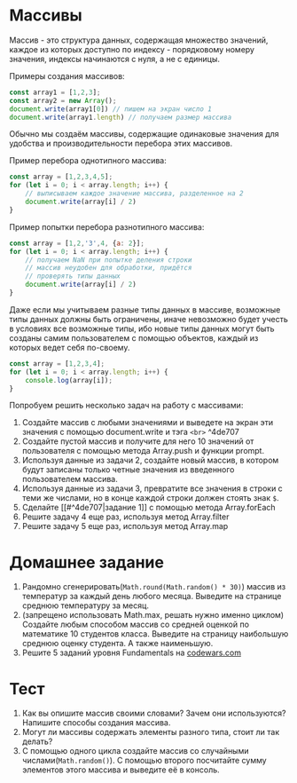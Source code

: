 # Массивы

Массив - это структура данных, содержащая множество значений, каждое из которых доступно по индексу - порядковому номеру значения, индексы начинаются с нуля, а не с единицы. 

Примеры создания массивов:
```js
const array1 = [1,2,3];
const array2 = new Array();
document.write(array1[0]) // пишем на экран число 1
document.write(array1.length) // получаем размер массива
```

Обычно мы создаём массивы, содержащие одинаковые значения для удобства и производительности перебора этих массивов. 

Пример перебора однотипного массива:
```js
const array = [1,2,3,4,5];
for (let i = 0; i < array.length; i++) {
	// выписываем каждое значение массива, разделенное на 2
	document.write(array[i] / 2)
}
```

Пример попытки перебора разнотипного массива:
```js
const array = [1,2,'3',4, {a: 2}];
for (let i = 0; i < array.length; i++) {
	// получаем NaN при попытке деления строки
	// массив неудобен для обработки, придётся
	// проверять типы данных
	document.write(array[i] / 2)
}
```

Даже если мы учитываем разные типы данных в массиве, возможные типы данных должны быть ограничены, иначе невозможно будет учесть в условиях все возможные типы, ибо новые типы данных могут быть созданы самим пользователем с помощью объектов, каждый из которых ведет себя по-своему.

```js
const array = [1,2,3,4];
for (let i = 0; i < array.length; i++) {
	console.log(array[i]);
}
```

Попробуем решить несколько задач на работу с массивами:
1. Создайте массив с любыми значениями и выведете на экран эти значения с помощью document.write и тэга `<br>` ^4de707
2. Создайте пустой массив и получите для него 10 значений от пользователя с помощью метода Array.push и функции prompt.
3. Используя данные из задачи 2, создайте новый массив, в котором будут записаны только четные значения из введенного пользователем массива.
4. Используя данные из задачи 3, превратите все значения в строки с теми же числами, но в конце каждой строки должен стоять знак `$`.
5. Сделайте [[#^4de707|задание 1]] с помощью метода Array.forEach
6. Решите задачу 4 еще раз, используя метод Array.filter
7. Решите задачу 5 еще раз, используя метод Array.map 

# Домашнее задание

1. Рандомно сгенерировать(`Math.round(Math.random() * 30)`) массив из температур за каждый день любого месяца. Выведите на странице среднюю температуру за месяц.
2. (запрещено использовать Math.max, решать нужно именно циклом) Создайте любым способом массив со средней оценкой по математике 10 студентов класса. Выведите на страницу наибольшую среднюю оценку студента. А также наименьшую.
3. Решите 5 заданий уровня Fundamentals на <a href="https://codewars.com">codewars.com</a>
# Тест

1. Как вы опишите массив своими словами? Зачем они используются? Напишите способы создания массива.
2. Могут ли массивы содержать элементы разного типа, стоит ли так делать?
3. С помощью одного цикла создайте массив со случайными числами(`Math.random()`). С помощью второго посчитайте сумму элементов этого массива и выведите её в консоль.